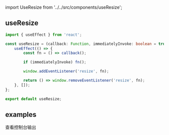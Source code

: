 import UseResize from '../../src/components/useResize';

## useResize

```typescript jsx
import { useEffect } from 'react';

const useResize = (callback: Function, immediatelyInvoke: boolean = true) => {
	useEffect(() => {
		const fn = () => callback();

		if (immediatelyInvoke) fn();

		window.addEventListener('resize', fn);

		return () => window.removeEventListener('resize', fn);
	}, []);
};

export default useResize;
```

## examples

查看控制台输出
<UseResize/>
